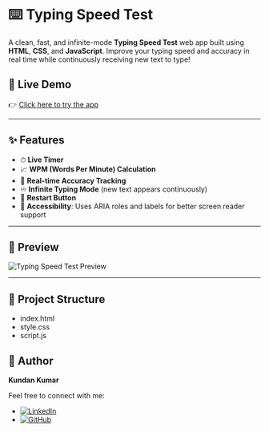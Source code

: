 # ⌨️ Typing Speed Test 

A clean, fast, and infinite-mode **Typing Speed Test** web app built using **HTML**, **CSS**, and **JavaScript**. Improve your typing speed and accuracy in real time while continuously receiving new text to type!

## 🚀 Live Demo

👉 [Click here to try the app](https://your-deploy-link.com)  


---

## ✨ Features

- ⏱ **Live Timer**
- 📈 **WPM (Words Per Minute) Calculation**
- 🎯 **Real-time Accuracy Tracking**
- ♾️ **Infinite Typing Mode** (new text appears continuously)
- 🔁 **Restart Button**
- 🧠 **Accessibility**: Uses ARIA roles and labels for better screen reader support

---

## 📸 Preview

![Typing Speed Test Preview](https://via.placeholder.com/800x400?text=Typing+Speed+Test+Preview)

---


## 🧩 Project Structure
- index.html      
- style.css      
- script.js      


## 🧠 Author

**Kundan Kumar**

Feel free to connect with me:

- [![LinkedIn](https://img.shields.io/badge/LinkedIn-blue?logo=linkedin&logoColor=white)](https://www.linkedin.com/in/kundan2026/)
- [![GitHub](https://img.shields.io/badge/GitHub-black?logo=github&logoColor=white)](https://github.com/kundan-2026)
